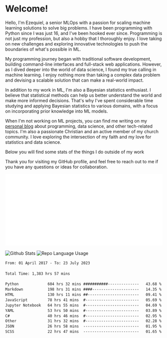 # Welcome!

Hello, I'm Ezequiel, a senior MLOps with a passion for scaling machine learning solutions to solve big problems. I have been programming with Python since I was just 16, and I've been hooked ever since. Programming is not just my profession, but also a hobby that I thoroughly enjoy. I love taking on new challenges and exploring innovative technologies to push the boundaries of what's possible in ML.

My programming journey began with traditional software development, building command-line interfaces and full-stack web applications. However, as I dived deeper into the world of data science, I found my true calling in machine learning. I enjoy nothing more than taking a complex data problem and devising a scalable solution that can make a real-world impact.

In addition to my work in ML, I'm also a Bayesian statistics enthusiast. I believe that statistical methods can help us better understand the world and make more informed decisions. That's why I've spent considerable time studying and applying Bayesian statistics to various domains, with a focus on incorporating prior knowledge into ML models.

When I'm not working on ML projects, you can find me writing on my [personal blog](https://elc.github.io) about programming, data science, and other tech-related topics. I'm also a passionate Christian and an active member of my church community. I love exploring the intersection of my faith and my love for statistics and data science.

Below you will find some stats of the things I do outside of my work

Thank you for visiting my GitHub profile, and feel free to reach out to me if you have any questions or ideas for collaboration.

![RSS Feed](metrics.plugin.rss.svg)

![Github Stats](https://github-readme-stats.vercel.app/api?username=elc&show_icons=true&theme=gruvbox&border_radius=20&include_all_commits=true&count_private=true&card_width=450) ![Repo Language Usage](https://github-readme-stats.vercel.app/api/top-langs?username=elc&show_icons=true&theme=gruvbox&border_radius=20&include_all_commits=true&count_private=true&layout=compact&langs_count=5&card_width=400)


<!--START_SECTION:waka-->

```txt
From: 01 April 2017 - To: 23 July 2023

Total Time: 1,383 hrs 57 mins

Python             604 hrs 32 mins ###########--------------   43.68 %
Markdown           198 hrs 31 mins ####---------------------   14.35 %
HTML               130 hrs 11 mins ##-----------------------   09.41 %
JavaScript         78 hrs 41 mins  #------------------------   05.69 %
Jupyter Notebook   64 hrs 55 mins  #------------------------   04.69 %
YAML               53 hrs 50 mins  #------------------------   03.89 %
C#                 40 hrs 46 mins  #------------------------   02.95 %
Other              31 hrs 32 mins  #------------------------   02.28 %
JSON               26 hrs 58 mins  -------------------------   01.95 %
SCSS               22 hrs 47 mins  -------------------------   01.65 %
```

<!--END_SECTION:waka-->
